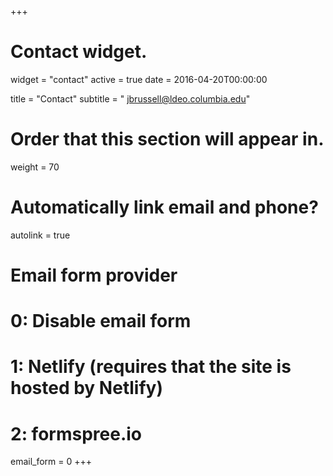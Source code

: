 +++
# Contact widget.
widget = "contact"
active = true
date = 2016-04-20T00:00:00

title = "Contact"
subtitle = "<i class='fas fa-envelope'></i>  <jbrussell@ldeo.columbia.edu>"

# Order that this section will appear in.
weight = 70

# Automatically link email and phone?
autolink = true

# Email form provider
#   0: Disable email form
#   1: Netlify (requires that the site is hosted by Netlify)
#   2: formspree.io
email_form = 0
+++

<!-- <a class="twitter-timeline" data-width="500" data-height="500" data-theme="light" href="https://twitter.com/JBRussell_?ref_src=twsrc%5Etfw">Tweets by JBRussell_</a> <script async src="https://platform.twitter.com/widgets.js" charset="utf-8"></script> -->

